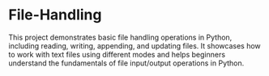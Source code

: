 # File-Handling
This project demonstrates basic file handling operations in Python, including reading, writing, appending, and updating files. It showcases how to work with text files using different modes and helps beginners understand the fundamentals of file input/output operations in Python.
